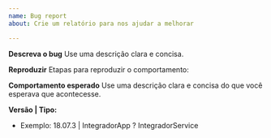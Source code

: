 ```yaml
---
name: Bug report
about: Crie um relatório para nos ajudar a melhorar

---
```


**Descreva o bug**
Use uma descrição clara e concisa.

**Reproduzir**
Etapas para reproduzir o comportamento:

**Comportamento esperado**
Use uma descrição clara e concisa do que você esperava que acontecesse.

**Versão | Tipo:**
 - Exemplo: 18.07.3 | IntegradorApp ? IntegradorService
